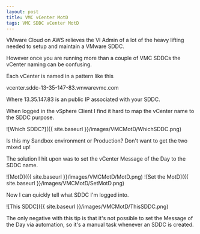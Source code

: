 ```yaml
---
layout: post
title: VMC vCenter MotD
tags: VMC SDDC vCenter MotD
---
```


VMware Cloud on AWS relieves the VI Admin of a lot of the heavy lifting needed to setup and maintain a VMware SDDC.

However once you are running more than a couple of VMC SDDCs the vCenter naming can be confusing.

Each vCenter is named in a pattern like this

vcenter.sddc-13-35-147-83.vmwarevmc.com

Where 13.35.147.83 is an public IP associated with your SDDC.

When logged in the vSphere Client I find it hard to map the vCenter name to the SDDC purpose.

![Which SDDC?]({{ site.baseurl }}/images/VMCMotD/WhichSDDC.png)

Is this my Sandbox environment or Production? Don't want to get the two mixed up!

The solution I hit upon was to set the vCenter Message of the Day to the SDDC name.

![MotD]({{ site.baseurl }}/images/VMCMotD/MotD.png)
![Set the MotD]({{ site.baseurl }}/images/VMCMotD/SetMotD.png)

Now I can quickly tell what SDDC I'm logged into.

![This SDDC]({{ site.baseurl }}/images/VMCMotD/ThisSDDC.png)

The only negative with this tip is that it's not possible to set the Message of the Day via automation, so it's a manual task whenever an SDDC is created.

